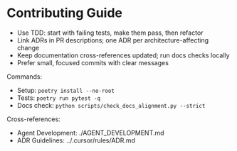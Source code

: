 # Contributing Guide

- Use TDD: start with failing tests, make them pass, then refactor
- Link ADRs in PR descriptions; one ADR per architecture-affecting change
- Keep documentation cross-references updated; run docs checks locally
- Prefer small, focused commits with clear messages

Commands:
- Setup: `poetry install --no-root`
- Tests: `poetry run pytest -q`
- Docs check: `python scripts/check_docs_alignment.py --strict`

Cross-references:
- Agent Development: ./AGENT_DEVELOPMENT.md
- ADR Guidelines: ../.cursor/rules/ADR.md

